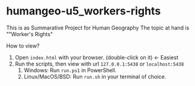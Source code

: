 # humangeo-u5_workers-rights

This is as Summarative Project for Human Geography
The topic at hand is ""Worker's Rights"

How to view?

1. Open `index.html` with your browser. (double-click on it) <- Easiest
2. Run the scripts, then view with url `127.0.0.1:5438` or `localhost:5438`
   1. Windows: Run `run.ps1` in PowerShell.
   2. Linux/MacOS/BSD: Run `run.sh` in your terminal of choice.
